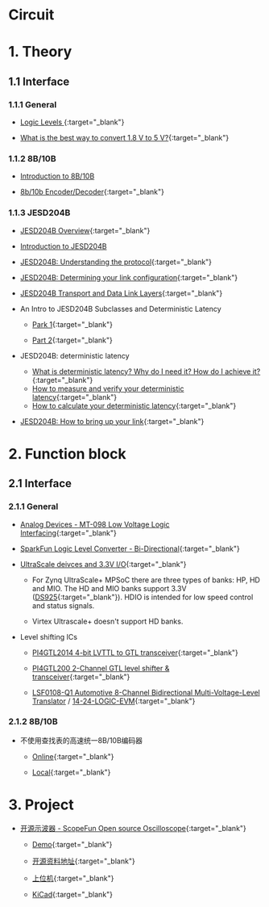 Circuit
==

# 1. Theory

## 1.1 Interface

### 1.1.1  General

- [Logic Levels ](https://learn.sparkfun.com/tutorials/logic-levels/ttl-logic-levels){:target="_blank"}

- [What is the best way to convert 1.8 V to 5 V?](https://electronics.stackexchange.com/questions/127619/what-is-the-best-way-to-convert-1-8-v-to-5-v){:target="_blank"}

### 1.1.2 8B/10B

- [Introduction to 8B/10B](interface/intro-8b-10b.md)

- [8b/10b Encoder/Decoder](https://www.latticesemi.com/-/media/LatticeSemi/Documents/ReferenceDesigns/1D/8b10bEncoderDecoder-Documentation.ashx?document_id=5653){:target="_blank"}


### 1.1.3 JESD204B

- [JESD204B Overview](https://www.ti.com.cn/cn/lit/ml/slap161/slap161.pdf){:target="_blank"}

- [Introduction to JESD204B](interface/intro-jesd204b.md)

- [JESD204B: Understanding the protocol](https://e2e.ti.com/blogs_/b/analogwire/archive/2014/07/30/jesd204b-understanding-the-protocol){:target="_blank"}

- [JESD204B: Determining your link configuration](https://e2e.ti.com/blogs_/b/analogwire/archive/2014/09/24/jesd204b-determining-your-link-configuration){:target="_blank"}

- [JESD204B Transport and Data Link Layers](https://www.ti.com/lit/ml/slap160/slap160.pdf){:target="_blank"}

- An Intro to JESD204B Subclasses and Deterministic Latency
    - [Park 1](https://www.electronicdesign.com/technologies/analog/article/21139021/an-intro-to-jesd204b-subclasses-and-deterministic-latency-part-1?utm_source=EG+ED+Today&utm_medium=email&utm_campaign=CPS200828012&o_eid=0048A7615490B5U&rdx.ident%5Bpull%5D=omeda%7C0048A7615490B5U&oly_enc_id=0048A7615490B5U){:target="_blank"}

    - [Part 2](https://www.electronicdesign.com/technologies/analog/article/21140723/an-intro-to-jesd204b-subclasses-and-system-considerations-part-2?utm_source=EG+ED+Today&utm_medium=email&utm_campaign=CPS200911056&o_eid=0048A7615490B5U&rdx.ident%5Bpull%5D=omeda%7C0048A7615490B5U&oly_enc_id=0048A7615490B5U){:target="_blank"}

- JESD204B: deterministic latency

    - [What is deterministic latency? Why do I need it? How do I achieve it?](https://e2e.ti.com/blogs_/b/analogwire/archive/2014/12/22/jesd204b-what-is-deterministic-latency-why-do-i-need-it-how-do-i-achieve-it){:target="_blank"}
    - [How to measure and verify your deterministic latency](https://e2e.ti.com/blogs_/b/analogwire/archive/2015/02/27/jesd204b-how-to-measure-and-verify-your-deterministic-latency){:target="_blank"}
    - [How to calculate your deterministic latency](https://e2e.ti.com/blogs_/b/analogwire/archive/2015/01/16/jesd204b-how-to-calculate-your-deterministic-latency){:target="_blank"}

- [JESD204B: How to bring up your link](https://e2e.ti.com/blogs_/b/analogwire/archive/2014/08/27/jesd204b-how-to-bring-up-your-link){:target="_blank"}

# 2. Function block

## 2.1 Interface

### 2.1.1 General

- [Analog Devices - MT-098 Low Voltage Logic Interfacing](https://www.analog.com/media/en/training-seminars/tutorials/MT-098.pdf){:target="_blank"}

- [SparkFun Logic Level Converter - Bi-Directional](https://www.sparkfun.com/products/12009){:target="_blank"}


- [UltraScale deivces and 3.3V I/O](https://forums.xilinx.com/t5/Versal-and-UltraScale/New-FPGAs-Supporting-3-3V-IO/td-p/911112){:target="_blank"}

    - For Zynq UltraScale+ MPSoC there are three types of banks: HP, HD and MIO. The HD and MIO banks support 3.3V ([DS925](http://www.xilinx.com/support/documentation/data_sheets/ds925-zynq-ultrascale-plus.pdf){:target="_blank"}). HDIO is intended for low speed control and status signals. 

    - Virtex Ultrascale+ doesn't support HD banks. 

- Level shifting ICs

    - [PI4GTL2014 4-bit LVTTL to GTL transceiver](https://www.diodes.com/part/view/PI4GTL2014){:target="_blank"}

     - [PI4GTL200 2-Channel GTL level shifter & transceiver](https://www.diodes.com/part/view/PI4GTL2002){:target="_blank"}

     - [LSF0108-Q1 Automotive 8-Channel Bidirectional Multi-Voltage-Level Translator](https://www.ti.com/product/LSF0108-Q1) / [14-24-LOGIC-EVM](https://www.digikey.com/products/en?mpart=14-24-LOGIC-EVM&v=296){:target="_blank"}

### 2.1.2 8B/10B

- 不使用查找表的高速统一8B/10B编码器

    - [Online](http://www.ssc.net.cn/files/pdf/56_4.pdf){:target="_blank"}

    - [Local](high-speed-8b-10b-encoder-wo-lut.pdf){:target="_blank"}

# 3. Project


- [开源示波器 - ScopeFun Open source Oscilloscope](https://blog.csdn.net/qq_38376586/article/details/90735013?utm_medium=distribute.pc_relevant.none-task-blog-BlogCommendFromMachineLearnPai2-1.channel_param&depth_1-utm_source=distribute.pc_relevant.none-task-blog-BlogCommendFromMachineLearnPai2-1.channel_param){:target="_blank"}

    - [Demo](https://www.youtube.com/watch?v=mdjJTs8R46g){:target="_blank"}

    - [开源资料地址](https://gitlab.com/scopefun){:target="_blank"}

    - [上位机](https://www.scopefun.com/download){:target="_blank"}

    - [KiCad](https://kicad-pcb.org/download/){:target="_blank"}

